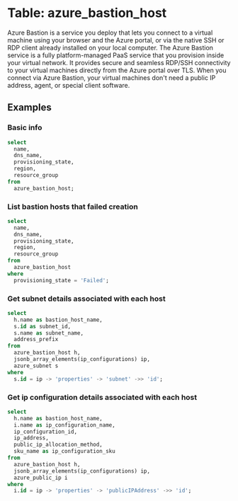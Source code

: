 # Table: azure_bastion_host

Azure Bastion is a service you deploy that lets you connect to a virtual machine using your browser and the Azure portal, or via the native SSH or RDP client already installed on your local computer. The Azure Bastion service is a fully platform-managed PaaS service that you provision inside your virtual network. It provides secure and seamless RDP/SSH connectivity to your virtual machines directly from the Azure portal over TLS. When you connect via Azure Bastion, your virtual machines don't need a public IP address, agent, or special client software.

## Examples

### Basic info

```sql
select
  name,
  dns_name,
  provisioning_state,
  region,
  resource_group
from
  azure_bastion_host;
```

### List bastion hosts that failed creation

```sql
select
  name,
  dns_name,
  provisioning_state,
  region,
  resource_group
from
  azure_bastion_host
where
  provisioning_state = 'Failed';
```

### Get subnet details associated with each host

```sql
select
  h.name as bastion_host_name,
  s.id as subnet_id,
  s.name as subnet_name,
  address_prefix
from
  azure_bastion_host h,
  jsonb_array_elements(ip_configurations) ip,
  azure_subnet s
where
  s.id = ip -> 'properties' -> 'subnet' ->> 'id';
```

### Get ip configuration details associated with each host

```sql
select
  h.name as bastion_host_name,
  i.name as ip_configuration_name,
  ip_configuration_id,
  ip_address,
  public_ip_allocation_method,
  sku_name as ip_configuration_sku
from
  azure_bastion_host h,
  jsonb_array_elements(ip_configurations) ip,
  azure_public_ip i
where
  i.id = ip -> 'properties' -> 'publicIPAddress' ->> 'id';
```
